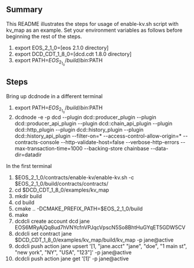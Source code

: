 ## Summary
This README illustrates the steps for usage of enable-kv.sh script with kv_map as an example. Set your environment variables as follows before beginning the rest of the steps.
1. export EOS_2_1_0=[eos 2.1.0 directory]
1. export DCD_CDT_1_8_0=[dcd.cdt 1.8.0 directory]
1. export PATH=$EOS_2_1_0/build/bin:$PATH

## Steps
Bring up dcdnode in a different terminal
1. export PATH=$EOS_2_1_0/build/bin:$PATH
1. dcdnode -e -p dcd --plugin dcd::producer_plugin --plugin dcd::producer_api_plugin --plugin dcd::chain_api_plugin --plugin dcd::http_plugin --plugin dcd::history_plugin --plugin dcd::history_api_plugin --filter-on=* --access-control-allow-origin=* --contracts-console --http-validate-host=false --verbose-http-errors --max-transaction-time=1000 --backing-store chainbase --data-dir=datadir

In the first terminal
1. $EOS_2_1_0/contracts/enable-kv/enable-kv.sh -c $EOS_2_1_0/build/contracts/contracts/
1. cd $DCD_CDT_1_8_0/examples/kv_map
1. mkdir build
1. cd build
1. cmake .. -DCMAKE_PREFIX_PATH=$EOS_2_1_0/build
1. make
1. dcdcli create account dcd jane EOS6MRyAjQq8ud7hVNYcfnVPJqcVpscN5So8BhtHuGYqET5GDW5CV
1. dcdcli set contract jane $DCD_CDT_1_8_0/examples/kv_map/build/kv_map -p jane@active
1. dcdcli push action jane upsert '[1, "jane.acct" "jane", "doe", "1 main st", "new york", "NY", "USA", "123"]' -p jane@active
1. dcdcli push action jane get '[1]' -p jane@active